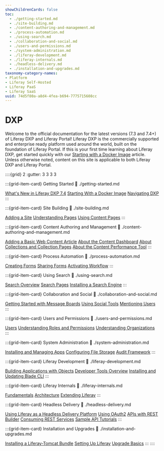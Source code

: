 ```yaml
---
showChildrenCards: false
toc:
  - ./getting-started.md
  - ./site-building.md
  - ./content-authoring-and-management.md
  - ./process-automation.md
  - ./using-search.md
  - ./collaboration-and-social.md
  - ./users-and-permissions.md
  - ./system-administration.md
  - ./liferay-development.md
  - ./liferay-internals.md
  - ./headless-delivery.md
  - ./installation-and-upgrades.md
taxonomy-category-names:
- Platform
- Liferay Self-Hosted
- Liferay PaaS
- Liferay SaaS
uuid: 74d5f80a-a8d4-4fea-b694-7775715608cc
---
```

# DXP

Welcome to the official documentation for the latest versions (7.3 and 7.4+) of Liferay DXP and Liferay Portal! Liferay DXP is the commercially supported and enterprise ready platform used around the world, built on the foundation of Liferay Portal. If this is your first time learning about Liferay DXP, get started quickly with our [Starting with a Docker Image](./getting-started/starting-with-a-docker-image.md) article. Unless otherwise noted, content on this site is applicable to both Liferay DXP and Liferay Portal.

::::{grid} 2
:gutter: 3 3 3 3

:::{grid-item-card} Getting Started
:link: ./getting-started.md

[What's New in Liferay DXP 7.4](./getting-started/whats-new-74.md)
[Starting With a Docker Image](./getting-started/starting-with-a-docker-image.md)
[Navigating DXP](./getting-started/navigating-dxp.md)
:::

:::{grid-item-card} Site Building
:link: ./site-building.md

[Adding a Site](./site-building/sites/adding-a-site.md)
[Understanding Pages](./site-building/creating-pages/understanding-pages.md)
[Using Content Pages](./site-building/creating-pages/using-content-pages.md)
:::

:::{grid-item-card} Content Authoring and Management
:link: ./content-authoring-and-management.md

[Adding a Basic Web Content Article](./content-authoring-and-management/web-content/web-content-articles/adding-a-basic-web-content-article.md)
[About the Content Dashboard](./content-authoring-and-management/content-dashboard/about-the-content-dashboard.md)
[About Collections and Collection Pages](./content-authoring-and-management/collections-and-collection-pages.md)
[About the Content Performance Tool](./content-authoring-and-management/page-performance-and-accessibility/about-the-content-performance-tool.md)
:::

:::{grid-item-card} Process Automation
:link: ./process-automation.md

[Creating Forms](./process-automation/forms/introduction-to-forms.md)
[Sharing Forms](./process-automation/forms/sharing-forms-and-managing-submissions/sharing-forms.md)
[Activating Workflow](./process-automation/workflow/using-workflows/activating-workflow.md)
:::

:::{grid-item-card} Using Search
:link: ./using-search.md

[Search Overview](./using-search/getting-started/search-overview.md)
[Search Pages](./using-search/search-pages-and-widgets/working-with-search-pages/search-pages.md)
[Installing a Search Engine](./using-search/installing-and-upgrading-a-search-engine/installing-a-search-engine.md)
:::

:::{grid-item-card} Collaboration and Social
:link: ./collaboration-and-social.md

[Getting Started with Message Boards](./collaboration-and-social/message-boards/user-guide/getting-started-with-message-boards.md)
[Using Social Tools](./collaboration-and-social/social-tools.md)
[Mentioning Users](./collaboration-and-social/notifications-and-requests/user-guide/mentioning-users.md)
:::

:::{grid-item-card} Users and Permissions
:link: ./users-and-permissions.md

[Users](./users-and-permissions/users.md)
[Understanding Roles and Permissions](./users-and-permissions/roles-and-permissions/understanding-roles-and-permissions.md)
[Understanding Organizations](./users-and-permissions/organizations/understanding-organizations.md)
:::

:::{grid-item-card} System Administration
:link: ./system-administration.md

[Installing and Managing Apps](./system-administration/installing-and-managing-apps.md)
[Configuring File Storage](./system-administration/file-storage.md)
[Audit Framework](./system-administration/audit-framework.md)
:::

:::{grid-item-card} Liferay Development
:link: ./liferay-development.md

[Building Applications with Objects](./liferay-development/objects.md)
[Developer Tools Overview](./liferay-development/tooling/developer-tools-overview.md)
[Installing and Updating Blade CLI](./liferay-development/tooling/blade-cli/installing-and-updating-blade-cli.md)
:::

:::{grid-item-card} Liferay Internals
:link: ./liferay-internals.md

[Fundamentals](./liferay-internals/fundamentals.md)
[Architecture](./liferay-internals/architecture.md)
[Extending Liferay](./liferay-internals/extending-liferay.md)
:::

:::{grid-item-card} Headless Delivery
:link: ./headless-delivery.md

[Using Liferay as a Headless Delivery Platform](./headless-delivery/using-liferay-as-a-headless-platform.md)
[Using OAuth2](./headless-delivery/using-oauth2.md)
[APIs with REST Builder](./headless-delivery/apis-with-rest-builder.md)
[Consuming REST Services](./headless-delivery/consuming-apis/consuming-rest-services.md)
[Sample API Tutorials](./headless-delivery/sample-api-tutorials.md)
:::

:::{grid-item-card} Installation and Upgrades
:link: ./installation-and-upgrades.md

[Installing a Liferay-Tomcat Bundle](./installation-and-upgrades/installing-liferay/installing-a-liferay-tomcat-bundle.md)
[Setting Up Liferay](./installation-and-upgrades/setting-up-liferay.md)
[Upgrade Basics](./installation-and-upgrades/upgrading-liferay/upgrade-basics.md)
:::
::::